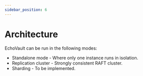 ```yaml
---
sidebar_position: 6
---
```


# Architecture

EchoVault can be run in the following modes:

- Standalone mode - Where only one instance runs in isolation.
- Replication cluster - Strongly consistent RAFT cluster.
- Sharding - To be implemented.
